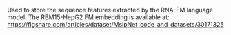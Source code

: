 Used to store the sequence features extracted by the RNA-FM language model.
The RBM15-HepG2 FM embedding is available at: https://figshare.com/articles/dataset/MsipNet_code_and_datasets/30171325
